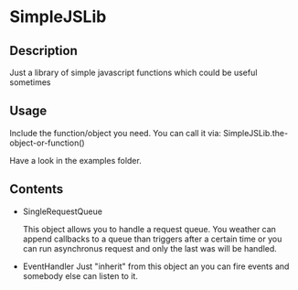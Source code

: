 SimpleJSLib
===========

Description
--------------
Just a library of simple javascript functions which could be useful sometimes

Usage
--------------
Include the function/object you need.
You can call it via:
    SimpleJSLib.the-object-or-function()
    
Have a look in the examples folder.


Contents
--------------
* SingleRequestQueue

	This object allows you to handle a request queue.
You weather can append callbacks to a queue than triggers after a certain time or you
can run asynchronus request and only the last was will be handled.

* EventHandler
        Just "inherit" from this object an you can fire events and somebody else can listen to it.

        


